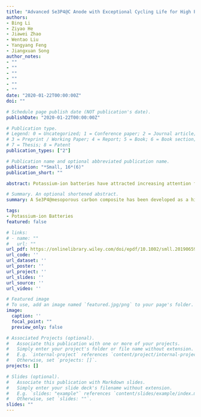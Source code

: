 ```yaml
---
title: "Advanced Se3P4@C Anode with Exceptional Cycling Life for High Performance Potassium-Ion Batteries"
authors:
- Bing Li
- Ziyao He
- Jiawei Zhao
- Wentao Liu
- Yangyang Feng
- Jiangxuan Song
author_notes:
- ""
- ""
- ""
- ""
- ""
- ""
date: "2020-01-22T00:00:00Z"
doi: ""

# Schedule page publish date (NOT publication's date).
publishDate: "2020-01-22T00:00:00Z"

# Publication type.
# Legend: 0 = Uncategorized; 1 = Conference paper; 2 = Journal article;
# 3 = Preprint / Working Paper; 4 = Report; 5 = Book; 6 = Book section;
# 7 = Thesis; 8 = Patent
publication_types: ["2"]

# Publication name and optional abbreviated publication name.
publication: "*Small, 16*(6)"
publication_short: ""

abstract: Potassium-ion batteries have attracted increasing attention for next-generation energy storage systems due to their high energy density and abundance of potassium. However, the lack of suitable anode highly hampers its practical application due to the large ionic radius of K+. Herein, a Se3P4@mesoporous carbon (Se3P4@C) composite is reported as a high-performance anode for potassium-ion batteries. The Se3P4@C composite is synthesized through an in situ combination reaction between red phosphorus and Se within a porous carbon matrix. In this way, the nano-sized Se3P4 is well confined in the porous carbon and thus exhibits a close contact with the carbon matrix. This can significantly improve the conductivity and alleviate the volume change during the cycling process. As a result, the Se3P4@C exhibits a high reversible initial capacity of 1036.8 mAh g−1 at a current density of 50 mA g−1 as well as an excellent cycle performance with a capacity decay of 0.07% per cycle over 300 cycles under 1000 mA g−1. In terms of high specific capacity and stable cycling performance, the Se3P4@C anode is a promising candidate for advanced potassium-ion batteries.

# Summary. An optional shortened abstract.
summary: A Se3P4@mesoporous carbon composite has been developed as a high-performance anode for potassium-ion batteries, addressing the lack of suitable anodes that hamper practical application. The composite exhibits high reversible initial capacity and stable cycling performance, making it a promising candidate for advanced potassium-ion batteries.

tags:
- Potassium-ion Batteries
featured: false

# links:
# - name: ""
#   url: ""
url_pdf: https://onlinelibrary.wiley.com/doi/epdf/10.1002/smll.201906595
url_code: ''
url_dataset: ''
url_poster: ''
url_project: ''
url_slides: ''
url_source: ''
url_video: ''

# Featured image
# To use, add an image named `featured.jpg/png` to your page's folder. 
image:
  caption: ''
  focal_point: ""
  preview_only: false

# Associated Projects (optional).
#   Associate this publication with one or more of your projects.
#   Simply enter your project's folder or file name without extension.
#   E.g. `internal-project` references `content/project/internal-project/index.md`.
#   Otherwise, set `projects: []`.
projects: []

# Slides (optional).
#   Associate this publication with Markdown slides.
#   Simply enter your slide deck's filename without extension.
#   E.g. `slides: "example"` references `content/slides/example/index.md`.
#   Otherwise, set `slides: ""`.
slides: ""
---
```


